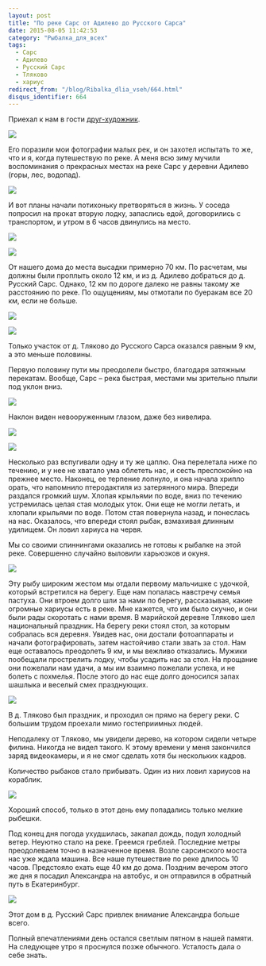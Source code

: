 ```yaml
---
layout: post
title: "По реке Сарс от Адилево до Русского Сарса"
date: 2015-08-05 11:42:53
category: "Рыбалка_для_всех"
tags:
  - Сарс
  - Адилево
  - Русский Сарс
  - Тляково
  - хариус
redirect_from: "/blog/Ribalka_dlia_vseh/664.html"
disqus_identifier: 664
---
```

Приехал к нам в гости [друг-художник][1].

![](https://img-fotki.yandex.ru/get/3504/13906080.54/0_a2351_41041f06_XXL.jpg)

Его поразили мои фотографии малых рек, и он захотел испытать то же, что
и я, когда путешествую по реке. А меня всю зиму мучили воспоминания о
прекрасных местах на реке Сарс у деревни Адилево (горы, лес, водопад).

![](https://img-fotki.yandex.ru/get/4710/13906080.54/0_a2352_f46f14cf_XXL.jpg)

И вот планы начали потихоньку претворяться в жизнь. У соседа попросил на
прокат вторую лодку, запаслись едой, договорились с транспортом, и утром
в 6 часов двинулись на место.

![](https://img-fotki.yandex.ru/get/15509/13906080.54/0_a235b_22fff3b9_XXL.jpg)

![](https://img-fotki.yandex.ru/get/5200/13906080.54/0_a2358_57282935_XXL.jpg)

От нашего дома до места высадки примерно 70 км. По расчетам, мы должны
были проплыть около 12 км, и из д. Адилево добраться до д. Русский Сарс.
Однако, 12 км по дороге далеко не равны такому же расстоянию по реке. По
ощущениям, мы отмотали по буеракам все 20 км, если не больше.

![](https://img-fotki.yandex.ru/get/4809/13906080.55/0_a235e_ac2c7c1c_XXL.jpg)

![](https://img-fotki.yandex.ru/get/3704/13906080.54/0_a2359_7a2ad0be_XXL.jpg)

Только участок от д. Тляково до Русского Сарса оказался равным 9 км, а
это меньше половины.

Первую половину пути мы преодолели быстро, благодаря затяжным перекатам.
Вообще, Сарс – река быстрая, местами мы зрительно плыли под уклон вниз.

![](https://img-fotki.yandex.ru/get/15487/13906080.54/0_a2357_43abc36f_XXL.jpg)

Наклон виден невооруженным глазом, даже без нивелира.

![](https://img-fotki.yandex.ru/get/9105/13906080.54/0_a2353_9a470165_XXL.jpg)

![](https://img-fotki.yandex.ru/get/4416/13906080.54/0_a2355_50a6ee1a_XXL.jpg)

Несколько раз вспугивали одну и ту же цаплю. Она перелетала ниже по
течению, и у нее не хватало ума облететь нас, и сесть преспокойно на
прежнее место. Наконец, ее терпение лопнуло, и она начала хрипло орать,
что напомнило птеродактиля из затерянного мира. Впереди раздался громкий
шум. Хлопая крыльями по воде, вниз по течению устремилась целая стая
молодых уток. Они еще не могли летать, и хлопали крыльями по воде. Потом
стая повернула назад, и понеслась на нас. Оказалось, что впереди стоял
рыбак, взмахивая длинным удилищем. Он ловил хариуса на червя.

Мы со своими спиннингами оказались не готовы к рыбалке на этой реке.
Совершенно случайно выловили харьюзков и окуня.

![](https://img-fotki.yandex.ru/get/15570/13906080.55/0_a2367_2f53c5b1_XXL.jpg)

Эту рыбу широким жестом мы отдали первому мальчишке с удочкой, который
встретился на берегу. Еще нам попалась навстречу семья пастуха. Они
втроем долго шли за нами по берегу, рассказывая, какие огромные хариусы
есть в реке. Мне кажется, что им было скучно, и они были рады скоротать
с нами время. В марийской деревне Тляково шел национальный праздник. На
берегу реки стоял стол, за которым собралась вся деревня. Увидев нас,
они достали фотоаппараты и начали фотографировать, затем настойчиво
стали звать за стол. Нам еще оставалось преодолеть 9 км, и мы вежливо
отказались. Мужики пообещали прострелить лодку, чтобы усадить нас за
стол. На прощание они пожелали нам удачи, а мы им взаимно пожелали
успеха, и не болеть с похмелья. После этого до нас еще долго доносился
запах шашлыка и веселый смех празднующих.

![](https://img-fotki.yandex.ru/get/15585/13906080.55/0_a2362_e3a0cbc8_XXL.jpg)

В д. Тляково был праздник, и проходил он прямо на берегу реки. С большим
трудом проехали мимо гостеприимных людей.

Неподалеку от Тляково, мы увидели дерево, на котором сидели четыре
филина. Никогда не видел такого. К этому времени у меня закончился заряд
видеокамеры, и я не смог сделать хотя бы нескольких кадров.

Количество рыбаков стало прибывать. Один из них ловил хариусов на
кораблик.

![](https://img-fotki.yandex.ru/get/6421/13906080.55/0_a2363_67c92202_XXL.jpg)

Хороший способ, только в этот день ему попадались только мелкие рыбешки.

Под конец дня погода ухудшилась, закапал дождь, подул холодный ветер.
Неуютно стало на реке. Греемся греблей. Последние метры преодолеваем
точно в назначенное время. Возле сарсинского моста нас уже ждала машина.
Все наше путешествие по реке длилось 10 часов. Предстояло ехать еще 40
км до дома. Поздним вечером этого же дня я посадил Александра на
автобус, и он отправился в обратный путь в Екатеринбург.

![](https://img-fotki.yandex.ru/get/4111/13906080.55/0_a2368_3da51fea_XXL.jpg)

Этот дом в д. Русский Сарс привлек внимание Александра больше всего.

Полный впечатлениями день остался светлым пятном в нашей памяти. На
следующее утро я проснулся позже обычного. Усталость дала о себе знать.

[1]: http://sazhin64.livejournal.com/142430.html
